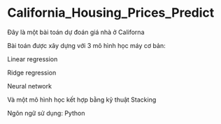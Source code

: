 # California_Housing_Prices_Predict
Đây là một bài toán dự đoán giá nhà ở Californa

Bài toán được xây dựng với 3 mô hình học máy cơ bản: 

Linear regression

Ridge regression

Neural network

Và một mô hình học kết hợp bằng kỹ thuật Stacking

Ngôn ngữ sử dụng: Python

